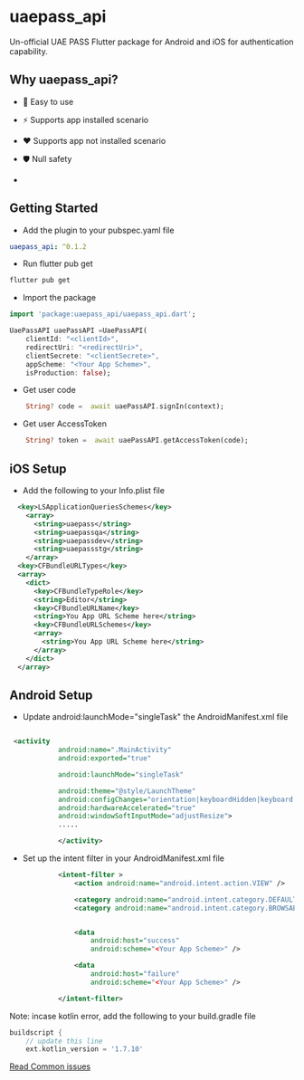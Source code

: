 # uaepass_api

Un-official UAE PASS Flutter package for Android and iOS for authentication capability.


## Why uaepass_api?

- 🚀 Easy to use
- ⚡ Supports app installed scenario
- ❤ Supports app not installed scenario
- 🛡️ Null safety

- 
## Getting Started

- Add the plugin to your pubspec.yaml file

```yaml
uaepass_api: ^0.1.2
```

- Run flutter pub get

```bash
flutter pub get
```

- Import the package

```dart
import 'package:uaepass_api/uaepass_api.dart';

UaePassAPI uaePassAPI =UaePassAPI(
    clientId: "<clientId>",
    redirectUri: "<redirectUri>",
    clientSecrete: "<clientSecrete>",
    appScheme: "<Your App Scheme>",
    isProduction: false);
```



- Get user code

```dart
    String? code =  await uaePassAPI.signIn(context);
```


- Get user AccessToken

```dart
    String? token =  await uaePassAPI.getAccessToken(code);
```




## iOS Setup

- Add the following to your Info.plist file

```xml
  <key>LSApplicationQueriesSchemes</key>
    <array>
      <string>uaepass</string>
      <string>uaepassqa</string>
      <string>uaepassdev</string>
      <string>uaepassstg</string>
    </array>
  <key>CFBundleURLTypes</key>
  <array>
    <dict>
      <key>CFBundleTypeRole</key>
      <string>Editor</string>
      <key>CFBundleURLName</key>
      <string>You App URL Scheme here</string>
      <key>CFBundleURLSchemes</key>
      <array>
        <string>You App URL Scheme here</string>
      </array>
    </dict>
  </array>
```

## Android Setup

- Update android:launchMode="singleTask" the AndroidManifest.xml file

```xml

 <activity
            android:name=".MainActivity"
            android:exported="true"

            android:launchMode="singleTask"

            android:theme="@style/LaunchTheme"
            android:configChanges="orientation|keyboardHidden|keyboard|screenSize|smallestScreenSize|locale|layoutDirection|fontScale|screenLayout|density|uiMode"
            android:hardwareAccelerated="true"
            android:windowSoftInputMode="adjustResize">
            .....

            </activity>

```

- Set up the intent filter in your AndroidManifest.xml file

```xml
            <intent-filter >
                <action android:name="android.intent.action.VIEW" />

                <category android:name="android.intent.category.DEFAULT" />
                <category android:name="android.intent.category.BROWSABLE" />


                <data
                    android:host="success"
                    android:scheme="<Your App Scheme>" />

                <data
                    android:host="failure"
                    android:scheme="<Your App Scheme>" />

            </intent-filter>

```

Note: incase kotlin error, add the following to your build.gradle file

```gradle
buildscript {
    // update this line
    ext.kotlin_version = '1.7.10'
```

[Read Common issues](https://docs.uaepass.ae/faq/common-integration-issues)
